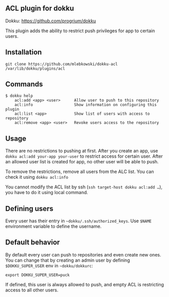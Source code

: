 ACL plugin for dokku
--------------------

Dokku: https://github.com/progrium/dokku

This plugin adds the ability to restrict push privileges for app to certain users.

Installation
------------
```
git clone https://github.com/mlebkowski/dokku-acl /var/lib/dokku/plugins/acl
```

Commands
--------
```
$ dokku help
    acl:add <app> <user>      Allow user to push to this repository
    acl:info                  Show information on configuring this plugin
    acl:list <app>            Show list of users with access to repository
    acl:remove <app> <user>   Revoke users access to the repository
```

Usage
-----

There are no restrictions to pushing at first. After you create an app, use `dokku acl:add your-app your-user` to
restrict access for certain user. After an allowed user list is created for app, no other user will be able to push.

To remove the restrictions, remove all users from the ALC list. You can check it using `dokku acl:info`

You cannot modify the ACL list by ssh (`ssh target-host dokku acl:add …`), you have to do it using local command.

Defining users
--------------

Every user has their entry in `~dokku/.ssh/authorized_keys`. Use `$NAME` environment variable to define the username.

Default behavior
----------------

By default every user can push to repositories and even create new ones. You can change that by creating an admin
user by defining `$DOKKU_SUPER_USER` env in `~dokku/dokkurc`:

```
export DOKKU_SUPER_USER=puck
```

If defined, this user is always allowed to push, and empty ACL is restricting access to all other users.
